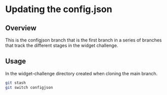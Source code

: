 # Updating the config.json

## Overview

This is the configjson branch that is the first branch in a series of
branches that track the different stages in the widget challenge.

## Usage

In the widget-challenge directory created when cloning the main branch.

```bash
git stash
git switch configjson 
```
